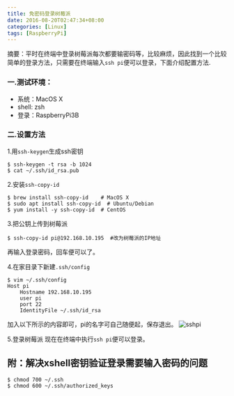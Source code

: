 ```yaml
---
title: 免密码登录树莓派
date: 2016-08-20T02:47:34+08:00
categories: [Linux]
tags: [RaspberryPi]
---
```


摘要：平时在终端中登录树莓派每次都要输密码等，比较麻烦，因此找到一个比较简单的登录方法，只需要在终端输入`ssh pi`便可以登录，下面介绍配置方法.
<!-- more -->
### 一.测试环境：
* 系统：MacOS X
* shell: zsh
* 登录：RaspberryPi3B

### 二.设置方法
1.用`ssh-keygen`生成ssh密钥

```shell
$ ssh-keygen -t rsa -b 1024
$ cat ~/.ssh/id_rsa.pub
```

2.安装`ssh-copy-id`

```shell
$ brew install ssh-copy-id    # MacOS X
$ sudo apt install ssh-copy-id  # Ubuntu/Debian
$ yum install -y ssh-copy-id  # CentOS
```

3.把公钥上传到树莓派

```shell
$ ssh-copy-id pi@192.168.10.195  #改为树莓派的IP地址
```

再输入登录密码，回车便可以了。

4.在家目录下新建`.ssh/config`

```shell
$ vim ~/.ssh/config
Host pi
    Hostname 192.168.10.195
    user pi
    port 22
    IdentityFile ~/.ssh/id_rsa
```

加入以下所示的内容即可，pi的名字可自己随便起，保存退出。
![sshpi](/images/sshpi.png "ssh")

5.登录树莓派
现在在终端中执行`ssh pi`便可以登录。

## 附：解决xshell密钥验证登录需要输入密码的问题

```shell
$ chmod 700 ~/.ssh
$ chmod 600 ~/.ssh/authorized_keys
```





